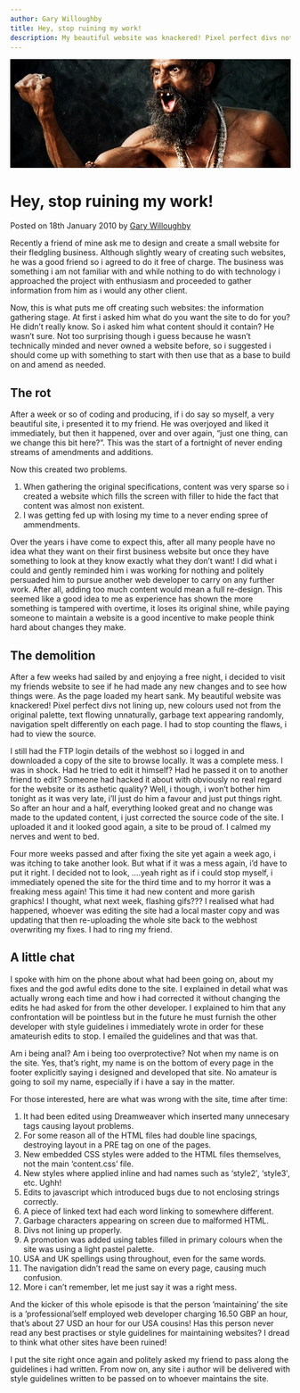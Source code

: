 ```yaml
---
author: Gary Willoughby
title: Hey, stop ruining my work!
description: My beautiful website was knackered! Pixel perfect divs not lining up, new colours used not from the original palette, text flowing unnaturally.
---
```


![](/articles/images/hey-stop-ruining-my-work-banner.jpg)

# Hey, stop ruining my work!

<time>Posted on 18th January 2010 by [Gary Willoughby](/pages/about.html)</time>

Recently a friend of mine ask me to design and create a small website for their fledgling business. Although slightly weary of creating such websites, he was a good friend so i agreed to do it free of charge. The business was something i am not familiar with and while nothing to do with technology i approached the project with enthusiasm and proceeded to gather information from him as i would any other client.

Now, this is what puts me off creating such websites: the information gathering stage. At first i asked him what do you want the site to do for you? He didn’t really know. So i asked him what content should it contain? He wasn’t sure. Not too surprising though i guess because he wasn’t technically minded and never owned a website before, so i suggested i should come up with something to start with then use that as a base to build on and amend as needed.


## The rot

After a week or so of coding and producing, if i do say so myself, a very beautiful site, i presented it to my friend. He was overjoyed and liked it immediately, but then it happened, over and over again, “just one thing, can we change this bit here?”. This was the start of a fortnight of never ending streams of amendments and additions.

Now this created two problems.

1. When gathering the original specifications, content was very sparse so i created a website which fills the screen with filler to hide the fact that content was almost non existent.
1. I was getting fed up with losing my time to a never ending spree of ammendments.

Over the years i have come to expect this, after all many people have no idea what they want on their first business website but once they have something to look at they know exactly what they don’t want! I did what i could and gently reminded him i was working for nothing and politely persuaded him to pursue another web developer to carry on any further work. After all, adding too much content would mean a full re-design. This seemed like a good idea to me as experience has shown the more something is tampered with overtime, it loses its original shine, while paying someone to maintain a website is a good incentive to make people think hard about changes they make.

## The demolition

After a few weeks had sailed by and enjoying a free night, i decided to visit my friends website to see if he had made any new changes and to see how things were. As the page loaded my heart sank. My beautiful website was knackered! Pixel perfect divs not lining up, new colours used not from the original palette, text flowing unnaturally, garbage text appearing randomly, navigation spelt differently on each page. I had to stop counting the flaws, i had to view the source.

I still had the FTP login details of the webhost so i logged in and downloaded a copy of the site to browse locally. It was a complete mess. I was in shock. Had he tried to edit it himself? Had he passed it on to another friend to edit? Someone had hacked it about with obviously no real regard for the website or its asthetic quality? Well, i though, i won’t bother him tonight as it was very late, i’ll just do him a favour and just put things right. So after an hour and a half, everything looked great and no change was made to the updated content, i just corrected the source code of the site. I uploaded it and it looked good again, a site to be proud of. I calmed my nerves and went to bed.

Four more weeks passed and after fixing the site yet again a week ago, i was itching to take another look. But what if it was a mess again, i’d have to put it right. I decided not to look, ….yeah right as if i could stop myself, i immediately opened the site for the third time and to my horror it was a freaking mess again! This time it had new content and more garish graphics! I thought, what next week, flashing gifs??? I realised what had happened, whoever was editing the site had a local master copy and was updating that then re-uploading the whole site back to the webhost overwriting my fixes. I had to ring my friend.

## A little chat

I spoke with him on the phone about what had been going on, about my fixes and the god awful edits done to the site. I explained in detail what was actually wrong each time and how i had corrected it without changing the edits he had asked for from the other developer. I explained to him that any confrontation will be pointless but in the future he must furnish the other developer with style guidelines i immediately wrote in order for these amateurish edits to stop. I emailed the guidelines and that was that.

Am i being anal? Am i being too overprotective? Not when my name is on the site. Yes, that’s right, my name is on the bottom of every page in the footer explicitly saying i designed and developed that site. No amateur is going to soil my name, especially if i have a say in the matter.

For those interested, here are what was wrong with the site, time after time:

1. It had been edited using Dreamweaver which inserted many unnecesary tags causing layout problems.
1. For some reason all of the HTML files had double line spacings, destroying layout in a PRE tag on one of the pages.
1. New embedded CSS styles were added to the HTML files themselves, not the main ‘content.css’ file.
1. New styles where applied inline and had names such as ‘style2′, ‘style3′, etc. Ughh!
1. Edits to javascript which introduced bugs due to not enclosing strings correctly.
1. A piece of linked text had each word linking to somewhere different.
1. Garbage characters appearing on screen due to malformed HTML.
1. Divs not lining up properly.
1. A promotion was added using tables filled in primary colours when the site was using a light pastel palette.
1. USA and UK spellings using throughout, even for the same words.
1. The navigation didn’t read the same on every page, causing much confusion.
1. More i can’t remember, let me just say it was a right mess.

And the kicker of this whole episode is that the person ’maintaining’ the site is a ’professional’self employed web developer charging 16.50 GBP an hour, that’s about 27 USD an hour for our USA cousins! Has this person never read any best practises or style guidelines for maintaining websites? I dread to think what other sites have been ruined!

I put the site right once again and politely asked my friend to pass along the guidelines i had written. From now on, any site i author will be delivered with style guidelines written to be passed on to whoever maintains the site.
